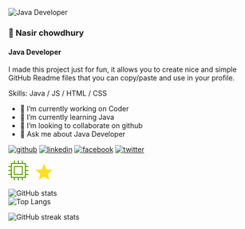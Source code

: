 ![Java Developer](https://scontent.fdac155-1.fna.fbcdn.net/v/t39.30808-6/264337340_477696693789526_2296269254115851130_n.jpg?stp=dst-jpg_p526x296&_nc_cat=111&ccb=1-7&_nc_sid=7a1959&_nc_eui2=AeE2LZuVF8EFn7IJq_jmfYe6PnUMIUKoEmc-dQwhQqgSZ7S9fvkN3GRPjx4x7rgLd_HAP5ZnnSxNR56bxagzJ9UO&_nc_ohc=5QVcqWH22owAX_YHiBj&_nc_ht=scontent.fdac155-1.fna&oh=00_AfD0GJfYu82yl2Vi3ar0luYg-pdt9sf-q0sAaldZlwlDIw&oe=64E0017A)

### 👋 Nasir chowdhury
#### Java Developer


I made this project just for fun, it allows you to create nice and simple GitHub Readme files that you can copy/paste and use in your profile.

Skills: Java / JS / HTML / CSS

- 🔭 I’m currently working on Coder 
- 🌱 I’m currently learning Java 
- 👯 I’m looking to collaborate on github 
- 💬 Ask me about Java Developer 


[<img src='https://cdn.jsdelivr.net/npm/simple-icons@3.0.1/icons/github.svg' alt='github' height='40'>](https://github.com/Nasiroxd)  [<img src='https://cdn.jsdelivr.net/npm/simple-icons@3.0.1/icons/linkedin.svg' alt='linkedin' height='40'>](https://www.linkedin.com/in/login/)  [<img src='https://cdn.jsdelivr.net/npm/simple-icons@3.0.1/icons/facebook.svg' alt='facebook' height='40'>](https://www.facebook.com/nasir.chowdhury.378)  [<img src='https://cdn.jsdelivr.net/npm/simple-icons@3.0.1/icons/twitter.svg' alt='twitter' height='40'>](https://twitter.com/login)  

<a href='https://docs.github.com/en/developers'><img src='https://raw.githubusercontent.com/acervenky/animated-github-badges/master/assets/devbadge.gif' width='40' height='40'></a> <a href='https://stars.github.com/'><img src='https://raw.githubusercontent.com/acervenky/animated-github-badges/master/assets/starbadge.gif' width='35' height='35'></a> 




![GitHub stats](https://github-readme-stats.vercel.app/api?username=Nasiroxd&show_icons=true)  
![Top Langs](https://github-readme-stats.vercel.app/api/top-langs/?username=anuraghazra&hide_progress=true)

![GitHub streak stats](https://streak-stats.demolab.com/?user=Nasiroxd) 




